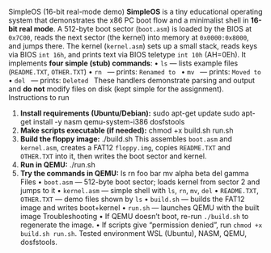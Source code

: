 SimpleOS (16-bit real-mode demo)
**SimpleOS** is a tiny educational operating system that demonstrates the x86 PC boot flow and a minimalist
shell in **16-bit real mode**.
A 512-byte boot sector (`boot.asm`) is loaded by the BIOS at `0x7C00`, reads the next sector (the kernel) into
memory at `0x0000:0x8000`, and jumps there.
The kernel (`kernel.asm`) sets up a small stack, reads keys via BIOS `int 16h`, and prints text via BIOS teletype
`int 10h` (AH=0Eh).
It implements **four simple (stub) commands**:
• `ls` — lists example files (`README.TXT`, `OTHER.TXT`)
• `rn ` — prints: `Renamed to `
• `mv ` — prints: `Moved to `
• `del ` — prints: `Deleted `
These handlers demonstrate parsing and output and **do not** modify files on disk (kept simple for the
assignment).
Instructions to run
1. **Install requirements (Ubuntu/Debian):**
sudo apt-get update
sudo apt-get install -y nasm qemu-system-i386 dosfstools
2. **Make scripts executable (if needed):**
chmod +x build.sh run.sh
3. **Build the floppy image:**
./build.sh
This assembles `boot.asm` and `kernel.asm`, creates a FAT12 `floppy.img`,
copies `README.TXT` and `OTHER.TXT` into it, then writes the boot sector and kernel.
4. **Run in QEMU:**
./run.sh
5. **Try the commands in QEMU:**
ls
rn foo bar
mv alpha beta
del gamma
Files
• `boot.asm` — 512-byte boot sector; loads kernel from sector 2 and jumps to it
• `kernel.asm` — simple shell with `ls`, `rn`, `mv`, `del`
• `README.TXT`, `OTHER.TXT` — demo files shown by `ls`
• `build.sh` — builds the FAT12 image and writes boot+kernel
• `run.sh` — launches QEMU with the built image
Troubleshooting
• If QEMU doesn’t boot, re-run `./build.sh` to regenerate the image.
• If scripts give “permission denied”, run `chmod +x build.sh run.sh`.
Tested environment
WSL (Ubuntu), NASM, QEMU, dosfstools.

